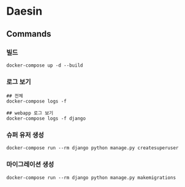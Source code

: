 # Daesin


## Commands

### 빌드
```
docker-compose up -d --build
```

### 로그 보기
```
## 전체
docker-compose logs -f

## webapp 로그 보기
docker-compose logs -f django
```

### 슈퍼 유저 생성
```
docker-compose run --rm django python manage.py createsuperuser
```

### 마이그레이션 생성
```
docker-compose run --rm django python manage.py makemigrations
```

